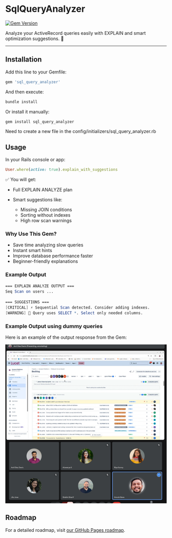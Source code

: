 # SqlQueryAnalyzer

[![Gem Version](https://badge.fury.io/rb/sql_query_analyzer.svg)](https://badge.fury.io/rb/sql_query_analyzer)

Analyze your ActiveRecord queries easily with EXPLAIN and smart optimization suggestions. 🚀

---

## Installation

Add this line to your Gemfile:

```ruby
gem 'sql_query_analyzer'
```

And then execute:

```ruby
bundle install
```

Or install it manually:

```
gem install sql_query_analyzer
```

Need to create a new file in the config/initializers/sql_query_analyzer.rb


## Usage
In your Rails console or app:

```ruby
User.where(active: true).explain_with_suggestions

```


✅ You will get:

- Full EXPLAIN ANALYZE plan

- Smart suggestions like:
    - Missing JOIN conditions
    - Sorting without indexes
    - High row scan warnings


### Why Use This Gem?

- Save time analyzing slow queries
- Instant smart hints
- Improve database performance faster
- Beginner-friendly explanations


### Example Output

```mathematica
=== EXPLAIN ANALYZE OUTPUT ===
Seq Scan on users ...

=== SUGGESTIONS ===
[CRITICAL] ⚡ Sequential Scan detected. Consider adding indexes.
[WARNING] 🚨 Query uses SELECT *. Select only needed columns.
```


### Example Output using dummy queries

Here is an example of the output response from the Gem:

![Query Response](assets/response.png)


## Roadmap
For a detailed roadmap, visit [our GitHub Pages roadmap](https://github.com/anoobbava/sql_query_analyzer/blob/master/ROADMAP.md).